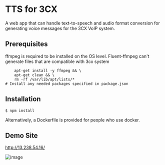 # TTS for 3CX

A web app that can handle text-to-speech and audio format conversion for generating voice messages for the 3CX VoIP system.
## Prerequisites

ffmpeg is required to be installed on the OS level. Fluent-ffmpeg can't generate files that are compatible with 3cx system
``` apt-get update && \
    apt-get install -y ffmpeg && \
    apt-get clean && \
    rm -rf /var/lib/apt/lists/*
# Install any needed packages specified in package.json
```
## Installation

```
$ npm install
```
Alternatively, a Dockerfile is provided for people who use docker.
## Demo Site

http://13.238.54.16/

![image](https://github.com/JeremyCybersquad/PollyProject/assets/157558995/b757048c-d7b1-4793-a6e4-a225ef243549)


